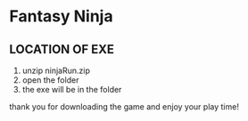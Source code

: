 # Fantasy Ninja
## LOCATION OF EXE
1. unzip ninjaRun.zip 
2. open the folder
3. the exe will be in the folder

thank you for downloading the game and enjoy your play time!
